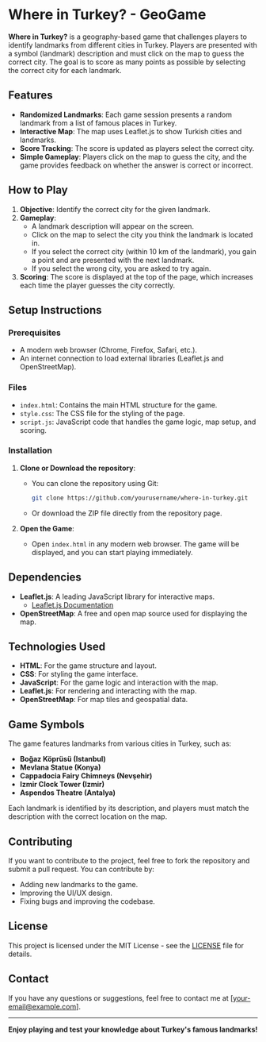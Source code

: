 # Where in Turkey? - GeoGame

**Where in Turkey?** is a geography-based game that challenges players to identify landmarks from different cities in Turkey. Players are presented with a symbol (landmark) description and must click on the map to guess the correct city. The goal is to score as many points as possible by selecting the correct city for each landmark.

## Features

- **Randomized Landmarks**: Each game session presents a random landmark from a list of famous places in Turkey.
- **Interactive Map**: The map uses Leaflet.js to show Turkish cities and landmarks.
- **Score Tracking**: The score is updated as players select the correct city.
- **Simple Gameplay**: Players click on the map to guess the city, and the game provides feedback on whether the answer is correct or incorrect.

## How to Play

1. **Objective**: Identify the correct city for the given landmark.
2. **Gameplay**: 
    - A landmark description will appear on the screen.
    - Click on the map to select the city you think the landmark is located in.
    - If you select the correct city (within 10 km of the landmark), you gain a point and are presented with the next landmark.
    - If you select the wrong city, you are asked to try again.
3. **Scoring**: The score is displayed at the top of the page, which increases each time the player guesses the city correctly.

## Setup Instructions

### Prerequisites

- A modern web browser (Chrome, Firefox, Safari, etc.).
- An internet connection to load external libraries (Leaflet.js and OpenStreetMap).

### Files

- `index.html`: Contains the main HTML structure for the game.
- `style.css`: The CSS file for the styling of the page.
- `script.js`: JavaScript code that handles the game logic, map setup, and scoring.

### Installation

1. **Clone or Download the repository**:
   - You can clone the repository using Git:  
     ```bash
     git clone https://github.com/yourusername/where-in-turkey.git
     ```
   - Or download the ZIP file directly from the repository page.

2. **Open the Game**:
   - Open `index.html` in any modern web browser. The game will be displayed, and you can start playing immediately.

## Dependencies

- **Leaflet.js**: A leading JavaScript library for interactive maps.
  - [Leaflet.js Documentation](https://leafletjs.com/)
- **OpenStreetMap**: A free and open map source used for displaying the map.

## Technologies Used

- **HTML**: For the game structure and layout.
- **CSS**: For styling the game interface.
- **JavaScript**: For the game logic and interaction with the map.
- **Leaflet.js**: For rendering and interacting with the map.
- **OpenStreetMap**: For map tiles and geospatial data.

## Game Symbols

The game features landmarks from various cities in Turkey, such as:
- **Boğaz Köprüsü (Istanbul)**
- **Mevlana Statue (Konya)**
- **Cappadocia Fairy Chimneys (Nevşehir)**
- **Izmir Clock Tower (Izmir)**
- **Aspendos Theatre (Antalya)**

Each landmark is identified by its description, and players must match the description with the correct location on the map.

## Contributing

If you want to contribute to the project, feel free to fork the repository and submit a pull request. You can contribute by:
- Adding new landmarks to the game.
- Improving the UI/UX design.
- Fixing bugs and improving the codebase.

## License

This project is licensed under the MIT License - see the [LICENSE](LICENSE) file for details.

## Contact

If you have any questions or suggestions, feel free to contact me at [your-email@example.com].

---

**Enjoy playing and test your knowledge about Turkey's famous landmarks!**
